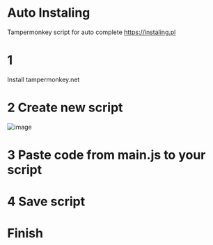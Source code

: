 # Auto Instaling
Tampermonkey script for auto complete https://instaling.pl

# 1
Install tampermonkey.net

# 2 Create new script
![image](https://user-images.githubusercontent.com/73756261/213907039-a44d70ec-6d4f-4e26-a1df-e8fe659ad10b.png)
# 3 Paste code from main.js to your script

# 4 Save script

# Finish
